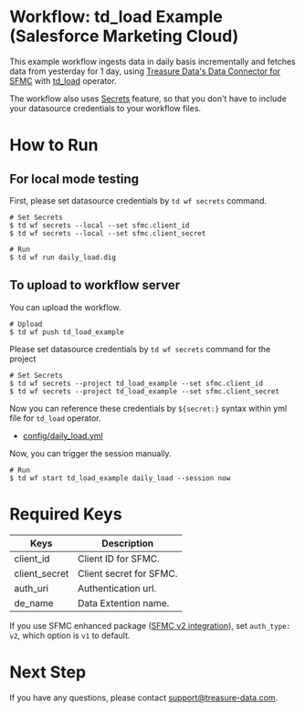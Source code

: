 # Workflow: td_load Example (Salesforce Marketing Cloud)

This example workflow ingests data in daily basis incrementally and fetches data from yesterday for 1 day, using [Treasure Data's Data Connector for SFMC](https://docs.treasuredata.com/display/public/INT/Salesforce+Import+Integration-marketing-cloud) with [td_load](https://docs.digdag.io/operators.html#td-load-treasure-data-bulk-loading) operator.

The workflow also uses [Secrets](https://docs.treasuredata.com/display/public/PD/Workflows+and+Machine+Learning-secrets) feature, so that you don't have to include your datasource credentials to your workflow files.

# How to Run

## For local mode testing

First, please set datasource credentials by `td wf secrets` command.

    # Set Secrets
    $ td wf secrets --local --set sfmc.client_id
    $ td wf secrets --local --set sfmc.client_secret

    # Run
    $ td wf run daily_load.dig

## To upload to workflow server 

You can upload the workflow.

    # Upload
    $ td wf push td_load_example

Please set datasource credentials by `td wf secrets` command for the project

    # Set Secrets
    $ td wf secrets --project td_load_example --set sfmc.client_id
    $ td wf secrets --project td_load_example --set sfmc.client_secret


Now you can reference these credentials by `${secret:}` syntax within yml file for `td_load` operator.

- [config/daily_load.yml](config/daily_load.yml)

Now, you can trigger the session manually.
    
    # Run
    $ td wf start td_load_example daily_load --session now
    
# Required Keys

| Keys     | Description |
| -------- | ----------- |
| client_id | Client ID for SFMC. |
| client_secret | Client secret for SFMC. |
| auth_uri | Authentication url. |
| de_name | Data Extention name. |

If you use SFMC enhanced package ([SFMC v2 integration](https://docs.treasuredata.com/display/public/INT/Salesforce+Marketing+Cloud+Import+Integration+CLI+v2)), set `auth_type: v2`, which option is `v1` to default.

# Next Step

If you have any questions, please contact support@treasure-data.com.
